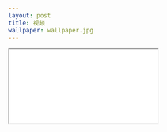 ```yaml
---
layout: post
title: 视频
wallpaper: wallpaper.jpg
---
```


<iframe src="//player.bilibili.com/player.html?bvid=BV1A4411N7Kb&page=1&high_quality=1&danmaku=0" allowfullscreen> </iframe>